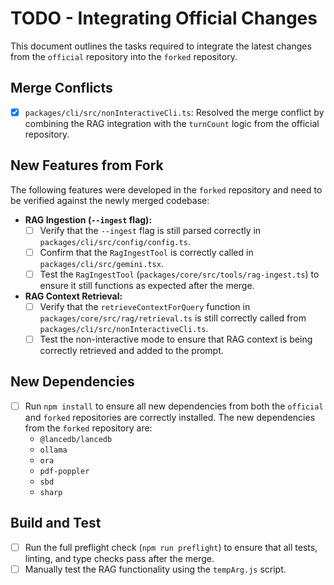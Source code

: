 # TODO - Integrating Official Changes

This document outlines the tasks required to integrate the latest changes from the `official` repository into the `forked` repository.

## Merge Conflicts

- [x] `packages/cli/src/nonInteractiveCli.ts`: Resolved the merge conflict by combining the RAG integration with the `turnCount` logic from the official repository.

## New Features from Fork

The following features were developed in the `forked` repository and need to be verified against the newly merged codebase:

- **RAG Ingestion (`--ingest` flag):**
  - [ ] Verify that the `--ingest` flag is still parsed correctly in `packages/cli/src/config/config.ts`.
  - [ ] Confirm that the `RagIngestTool` is correctly called in `packages/cli/src/gemini.tsx`.
  - [ ] Test the `RagIngestTool` (`packages/core/src/tools/rag-ingest.ts`) to ensure it still functions as expected after the merge.

- **RAG Context Retrieval:**
  - [ ] Verify that the `retrieveContextForQuery` function in `packages/core/src/rag/retrieval.ts` is still correctly called from `packages/cli/src/nonInteractiveCli.ts`.
  - [ ] Test the non-interactive mode to ensure that RAG context is being correctly retrieved and added to the prompt.

## New Dependencies

- [ ] Run `npm install` to ensure all new dependencies from both the `official` and `forked` repositories are correctly installed. The new dependencies from the `forked` repository are:
  - `@lancedb/lancedb`
  - `ollama`
  - `ora`
  - `pdf-poppler`
  - `sbd`
  - `sharp`

## Build and Test

- [ ] Run the full preflight check (`npm run preflight`) to ensure that all tests, linting, and type checks pass after the merge.
- [ ] Manually test the RAG functionality using the `tempArg.js` script.
